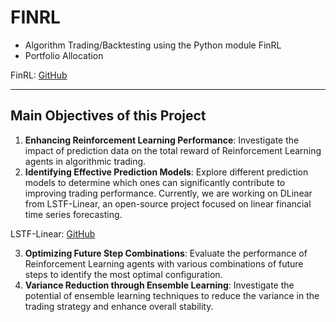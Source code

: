 # FINRL
- Algorithm Trading/Backtesting using the Python module FinRL
- Portfolio Allocation
  
FinRL: [GitHub](https://github.com/AI4Finance-Foundation/FinRL)

------

## Main Objectives of this Project
1. **Enhancing Reinforcement Learning Performance**: Investigate the impact of prediction data on the total reward of Reinforcement Learning agents in algorithmic trading.
2. **Identifying Effective Prediction Models**: Explore different prediction models to determine which ones can significantly contribute to improving trading performance. Currently, we are working on DLinear from LSTF-Linear, an open-source project focused on linear financial time series forecasting.
   
LSTF-Linear: [GitHub](https://github.com/cure-lab/LTSF-Linear)

3. **Optimizing Future Step Combinations**: Evaluate the performance of Reinforcement Learning agents with various combinations of future steps to identify the most optimal configuration.
4. **Variance Reduction through Ensemble Learning**: Investigate the potential of ensemble learning techniques to reduce the variance in the trading strategy and enhance overall stability.
